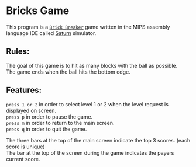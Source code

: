 # Bricks Game

This program is a [`Brick Breaker`](https://en.wikipedia.org/wiki/Brick_Breaker) game written in the MIPS assembly language IDE called [Saturn](https://github.com/1whatleytay/saturn) simulator.

## Rules:
The goal of this game is to hit as many blocks with the ball as possible.  
The game ends when the ball hits the bottom edge.

## Features:
`press 1 or 2` in order to select level 1 or 2 when the level request is displayed on screen.  
`press p` in order to pause the game.  
`press m` in order to return to the main screen.  
`press q` in order to quit the game.  

The three bars at the top of the main screen indicate the top 3 scores. (each score is unique)  
The bar at the top of the screen during the game indicates the payers current score.  
